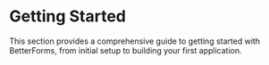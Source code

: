 # Getting Started

This section provides a comprehensive guide to getting started with BetterForms, from initial setup to building your first application. 